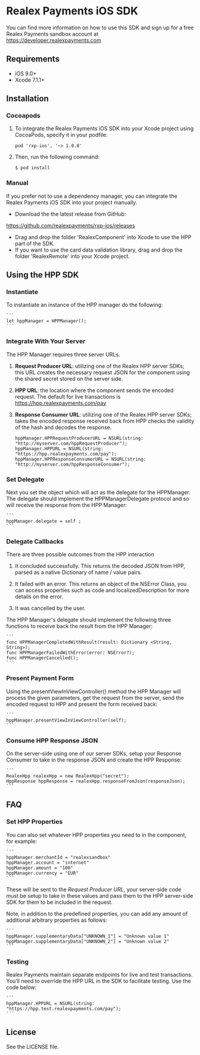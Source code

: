# Realex Payments iOS SDK
You can find more information on how to use this SDK and sign up for a free Realex Payments sandbox account at https://developer.realexpayments.com

## Requirements

- iOS 9.0+
- Xcode 7.1.1+

## Installation

### Cocoapods

1. To integrate the Realex Payments iOS SDK into your Xcode project using CocoaPods, specify it in your podfile:

    ```
    pod 'rxp-ios', '~> 1.0.0'
    ```

2. Then, run the following command:

    ```
    $ pod install
    ```

### Manual

If you prefer not to use a dependency manager, you can integrate the Realex Payments iOS SDK into your project manually.

- Download the the latest release from GitHub:

https://github.com/realexpayments/rxp-ios/releases

- Drag and drop the folder 'RealexComponent' into Xcode to use the HPP part of the SDK.
- If you want to use the card data validation library, drag and drop the folder 'RealexRemote' into your Xcode project.


## Using the HPP SDK

### Instantiate

To instantiate an instance of the HPP manager do the following:

	```
	let hppManager = HPPManager();
	```

### Integrate With Your Server

The HPP Manager requires three server URLs.

1) **Request Producer URL**: utilizing one of the Realex HPP server SDKs; this URL creates the necessary request JSON for the component using the shared secret stored on the server side.

2) **HPP URL**: the location where the component sends the encoded request. The default for live transactions is https://hpp.realexpayments.com/pay

3) **Response Consumer URL**: utilizing one of the Realex HPP server SDKs; takes the encoded response received back from HPP checks the validity of the hash and decodes the response.

	```
	hppManager.HPPRequestProducerURL = NSURL(string: "http://myserver.com/hppRequestProducer");
	hppManager.HPPURL = NSURL(string: "https://hpp.realexpayments.com/pay");
	hppManager.HPPResponseConsumerURL = NSURL(string: "http://myserver.com/hppResponseConsumer");
	```

### Set Delegate

Next you set the object which will act as the delegate for the HPPManager. The delegate should implement the HPPManagerDelegate protocol and so will receive the response from the HPP Manager:

	```
	hppManager.delegate = self ;
	```		

### Delegate Callbacks

There are three possible outcomes from the HPP interaction

1) It concluded successfully. This returns the decoded JSON from HPP, parsed as a native Dictionary of name / value pairs.

2) It failed with an error. This returns an object of the NSError Class, you can access properties such as code and localizedDescription for more details on the error.

3) It was cancelled by the user.

The HPP Manager's delegate should implement the following three functions to receive back the result from the HPP Manager:

	```
	func HPPManagerCompletedWithResult(result: Dictionary <String, String>);
	func HPPManagerFailedWithError(error: NSError?);
	func HPPManagerCancelled();
	```			

### Present Payment Form

Using the presentViewInViewController() method the HPP Manager will process the given parameters, get the request from the server, send the encoded request to HPP and present the form received back:

	```
	hppManager.presentViewInViewController(self);
	```

### Consume HPP Response JSON

On the server-side using one of our server SDKs, setup your Response Consumer to take in the response JSON and create the HPP Response:

	```
	RealexHpp realexHpp = new RealexHpp("secret");
	HppResponse hppResponse = realexHpp.responseFromJson(responseJson);
	```

## FAQ

### Set HPP Properties

You can also set whatever HPP properties you need to in the component, for example:

	```
	hppManager.merchantId = "realexsandbox"
	hppManager.account = "internet"
	hppManager.amount = "100"
	hppManager.currency = "EUR"
	```

These will be sent to the *Request Producer URL*, your server-side code must be setup to take in these values and pass them to the HPP server-side SDK for them to be included in the request. 	

Note, in addition to the predefined properties, you can add any amount of additional arbitrary properties as follows:

	```
	hppManager.supplementaryData["UNKNOWN_1"] = "Unknown value 1"
	hppManager.supplementaryData["UNKNOWN_2"] = "Unknown value 2"
	```		

### Testing		

Realex Payments maintain separate endpoints for live and test transactions. You’ll need to override the HPP URL in the SDK to facilitate testing. Use the code below:

	```
	hppManager.HPPURL = NSURL(string: "https://hpp.test.realexpayments.com/pay");
	```		

## License

See the LICENSE file.
